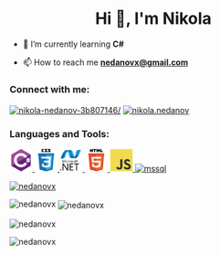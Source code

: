 <h1 align="center">Hi 👋, I'm Nikola</h1>

- 🌱 I’m currently learning **C#**

- 📫 How to reach me **nedanovx@gmail.com**

<h3 align="left">Connect with me:</h3>
<p align="left">
<a href="https://linkedin.com/in/nikola-nedanov-3b807146/" target="blank"><img align="center" src="https://raw.githubusercontent.com/rahuldkjain/github-profile-readme-generator/master/src/images/icons/Social/linked-in-alt.svg" alt="nikola-nedanov-3b807146/" height="30" width="40" /></a>
<a href="https://fb.com/nikola.nedanov" target="blank"><img align="center" src="https://raw.githubusercontent.com/rahuldkjain/github-profile-readme-generator/master/src/images/icons/Social/facebook.svg" alt="nikola.nedanov" height="30" width="40" /></a>
</p>

<h3 align="left">Languages and Tools:</h3>
<p align="left"> <a href="https://www.w3schools.com/cs/" target="_blank" rel="noreferrer"> <img src="https://raw.githubusercontent.com/devicons/devicon/master/icons/csharp/csharp-original.svg" alt="csharp" width="40" height="40"/> </a> <a href="https://www.w3schools.com/css/" target="_blank" rel="noreferrer"> <img src="https://raw.githubusercontent.com/devicons/devicon/master/icons/css3/css3-original-wordmark.svg" alt="css3" width="40" height="40" /> </a> <a href="https://dotnet.microsoft.com/" target="_blank" rel="noreferrer"> <img src="https://raw.githubusercontent.com/devicons/devicon/master/icons/dot-net/dot-net-original-wordmark.svg" alt="dotnet" width="40" height="40"/> </a> <a href="https://www.w3.org/html/" target="_blank" rel="noreferrer"> <img src="https://raw.githubusercontent.com/devicons/devicon/master/icons/html5/html5-original-wordmark.svg" alt="html5" width="40" height="40"/> </a> <a href="https://developer.mozilla.org/en-US/docs/Web/JavaScript" target="_blank" rel="noreferrer"> <img src="https://raw.githubusercontent.com/devicons/devicon/master/icons/javascript/javascript-original.svg" alt="javascript" width="40" height="40"/> </a> <a href="https://www.microsoft.com/en-us/sql-server" target="_blank" rel="noreferrer"> <img src="https://www.svgrepo.com/show/303229/microsoft-sql-server-logo.svg" alt="mssql" width="40" height="40"/> </a> </p>

<p align="left"> <a href="https://github.com/ryo-ma/github-profile-trophy"><img src="https://github-profile-trophy.vercel.app/?username=nedanovx" alt="nedanovx" /></a> </p>

<p><img align="left" src="https://github-readme-stats.vercel.app/api/top-langs?username=nedanovx&show_icons=true&locale=en&layout=compact" alt="nedanovx" /></p>

<p>&nbsp;<img align="center" src="https://github-readme-stats.vercel.app/api?username=nedanovx&show_icons=true&locale=en" alt="nedanovx" /></p>

<p><img align="center" src="https://github-readme-streak-stats.herokuapp.com/?user=nedanovx&" alt="nedanovx" /></p>

<p align="left"> <img src="https://komarev.com/ghpvc/?username=nedanovx&label=Profile%20views&color=0e75b6&style=flat" alt="nedanovx" /> </p>
